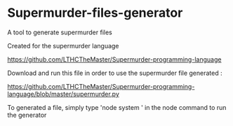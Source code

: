 # Supermurder-files-generator
A tool to generate supermurder files

Created for the supermurder language

https://github.com/LTHCTheMaster/Supermurder-programming-language

Download and run this file in order to use the supermurder file generated :

https://github.com/LTHCTheMaster/Supermurder-programming-language/blob/master/supermurder.py

To generated a file, simply type 'node system <your text>' in the node command to run the generator
